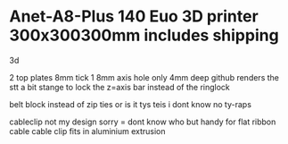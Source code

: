 # Anet-A8-Plus 140 Euo 3D printer 300x300300mm includes shipping
3d


2 top plates 8mm tick 1 8mm axis hole only 4mm deep
github renders the stt a bit stange
to lock the z=axis bar instead of the ringlock 

belt block instead of zip ties or is it tys teis i dont know no ty-raps

cableclip not my design sorry = dont know who
but handy for flat ribbon cable
cable clip fits in aluminium extrusion
